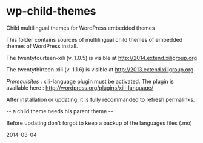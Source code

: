 wp-child-themes
===============

Child multilingual themes for WordPress embedded themes


This folder contains sources of multilingual child themes of embedded themes of WordPress install.

The twentyfourteen-xili (v. 1.0.5) is visible at http://2014.extend.xiligroup.org

The twentythirteen-xili (v. 1.1.6) is visible at http://2013.extend.xiligroup.org

*Prerequisites* : xili-language plugin must be activated. 
The plugin is available here : http://wordpress.org/plugins/xili-language/

After installation or updating, it is fully recommanded to refresh permalinks.

-- a child theme needs his parent theme --

Before updating don't forgot to keep a backup of the languages files (.mo)

2014-03-04
